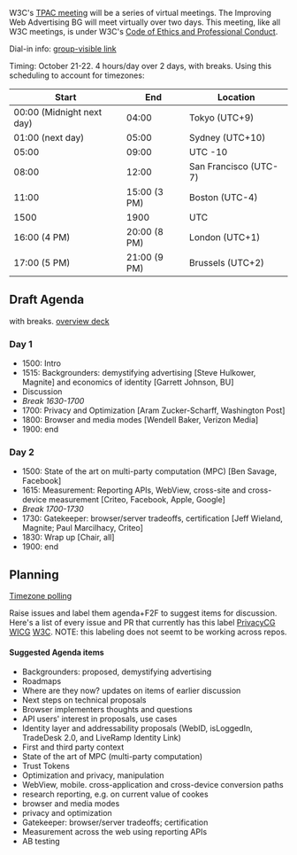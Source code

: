 W3C's [TPAC meeting](https://www.w3.org/2020/10/TPAC/) will be a series of virtual meetings. The Improving Web Advertising BG will meet virtually over two days. This meeting, like all W3C meetings, is under W3C's [Code of Ethics and Professional Conduct](https://www.w3.org/Consortium/cepc/). 

Dial-in info: [group-visible link](https://lists.w3.org/Archives/Member/internal-web-adv/2020Oct/0000.html)

Timing: October 21-22. 4 hours/day over 2 days, with breaks. Using this scheduling to account for timezones: 

| Start  | End | Location |
| ------ | --- | -------- |
| 00:00 (Midnight next day) | 04:00 | Tokyo (UTC+9) |
| 01:00 (next day) | 05:00 | Sydney (UTC+10)|
| 05:00 | 09:00 | UTC -10 |
| 08:00 | 12:00 | San Francisco (UTC-7)|
| 11:00 | 15:00 (3 PM) | Boston (UTC-4)|
| 1500 | 1900 | UTC |
| 16:00 (4 PM) | 20:00 (8 PM) | London (UTC+1)|
| 17:00 (5 PM) | 21:00 (9 PM) | Brussels (UTC+2) |



## Draft Agenda
with breaks. 
[overview deck](https://docs.google.com/presentation/d/1ahKpnf-WFD1jxBbfexyvyRMXKWHLJEH5Wnqc7W9KMz4/edit#slide=id.p)
### Day 1
* 1500: Intro
* 1515: Backgrounders: demystifying advertising [Steve Hulkower, Magnite] and economics of identity [Garrett Johnson, BU]
* Discussion
* *Break 1630-1700* 
* 1700: Privacy and Optimization [Aram Zucker-Scharff, Washington Post]
* 1800: Browser and media modes [Wendell Baker, Verizon Media]
* 1900: end

### Day 2
* 1500: State of the art on multi-party computation (MPC) [Ben Savage, Facebook]
* 1615: Measurement: Reporting APIs, WebView, cross-site and cross-device measurement [Criteo, Facebook, Apple, Google]
* *Break 1700-1730*
* 1730: Gatekeeper: browser/server tradeoffs, certification [Jeff Wieland, Magnite; Paul Marcilhacy, Criteo]
* 1830: Wrap up [Chair, all]
* 1900: end


## Planning

[Timezone polling](https://www.w3.org/2002/09/wbs/103226/iwabgf2f/results)

Raise issues and label them agenda+F2F to suggest items for discussion. Here's a list of every issue and PR that currently has this label [PrivacyCG](https://github.com/search?q=org%3Aprivacycg+label%3Aagenda%2BF2F) [WICG](https://github.com/search?q=org%3Awicg+label%3Aagenda%2BF2F) [W3C](https://github.com/search?q=org%3Aw3c+label%3Aagenda%2BF2F). NOTE: this labeling does not seemt to be working across repos. 

#### Suggested Agenda items
* Backgrounders: proposed, demystifying advertising
* Roadmaps
* Where are they now? updates on items of earlier discussion
* Next steps on technical proposals
* Browser implementers thoughts and questions
* API users' interest in proposals, use cases
* Identity layer and addressability proposals (WebID, isLoggedIn, TradeDesk 2.0, and LiveRamp Identity Link)
* First and third party context
* State of the art of MPC (multi-party computation)
* Trust Tokens
* Optimization and privacy, manipulation
* WebView, mobile. cross-application and cross-device conversion paths
* research reporting, e.g. on current value of cookes
* browser and media modes
* privacy and optimization
* Gatekeeper: browser/server tradeoffs; certification
* Measurement across the web using reporting APIs
* AB testing

